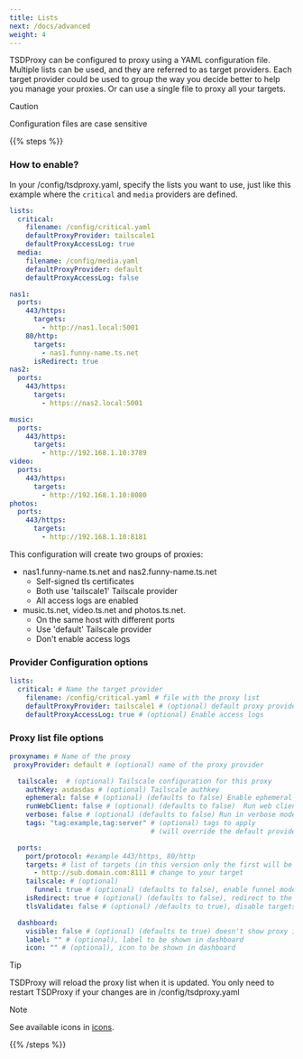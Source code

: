 ```yaml
---
title: Lists
next: /docs/advanced
weight: 4
---
```


TSDProxy can be configured to proxy using a YAML configuration file.
Multiple lists can be used, and they are referred to as target providers.
Each target provider could be used to group the way you decide better to help
you manage your proxies. Or can use a single file to proxy all your targets.

> [!CAUTION]
> Configuration files are case sensitive

{{% steps %}}

### How to enable?

In your /config/tsdproxy.yaml, specify the lists you want to use, just
like this example where the `critical` and `media` providers are defined.

```yaml  {filename="/config/tsdproxy.yaml"}
lists:
  critical:
    filename: /config/critical.yaml
    defaultProxyProvider: tailscale1
    defaultProxyAccessLog: true
  media:
    filename: /config/media.yaml
    defaultProxyProvider: default
    defaultProxyAccessLog: false
```

```yaml  {filename="/config/critical.yaml"}
nas1:
  ports:
    443/https:
      targets:
        - http://nas1.local:5001
    80/http:
      targets:
        - nas1.funny-name.ts.net
      isRedirect: true
nas2:
  ports:
    443/https:
      targets:
        - https://nas2.local:5001
```

```yaml  {filename="/config/media.yaml"}
music:
  ports:
    443/https:
      targets:
        - http://192.168.1.10:3789
video:
  ports:
    443/https:
      targets:
        - http://192.168.1.10:8080
photos:
  ports:
    443/https:
      targets:
        - http://192.168.1.10:8181
```

This configuration will create two groups of proxies:

- nas1.funny-name.ts.net and nas2.funny-name.ts.net
  - Self-signed tls certificates
  - Both use 'tailscale1' Tailscale provider
  - All access logs are enabled
- music.ts.net, video.ts.net and photos.ts.net.
  - On the same host with different ports
  - Use 'default' Tailscale provider
  - Don't enable access logs

### Provider Configuration options

```yaml  {filename="/config/tsdproxy.yaml"}
lists:
  critical: # Name the target provider
    filename: /config/critical.yaml # file with the proxy list
    defaultProxyProvider: tailscale1 # (optional) default proxy provider
    defaultProxyAccessLog: true # (optional) Enable access logs
```

### Proxy list file options

```yaml  {filename="/config/filename.yaml"}
proxyname: # Name of the proxy
 proxyProvider: default # (optional) name of the proxy provider

  tailscale:  # (optional) Tailscale configuration for this proxy
    authKey: asdasdas # (optional) Tailscale authkey
    ephemeral: false # (optional) (defaults to false) Enable ephemeral mode
    runWebClient: false # (optional) (defaults to false)  Run web client
    verbose: false # (optional) (defaults to false) Run in verbose mode
    tags: "tag:example,tag:server" # (optional) tags to apply
                                   # (will override the default provider tags)

  ports:
    port/protocol: #example 443/https, 80/http
    targets: # list of targets (in this version only the first will be used)
      - http://sub.domain.com:8111 # change to your target
    tailscale: # (optional)
      funnel: true # (optional) (defaults to false), enable funnel mode
    isRedirect: true # (optional) (defaults to false), redirect to the target 
    tlsValidate: false # (optional) /defaults to true), disable targets TLS validation

  dashboard:
    visible: false # (optional) (defaults to true) doesn't show proxy in dashboard
    label: "" # (optional), label to be shown in dashboard
    icon: "" # (optional), icon to be shown in dashboard
```

> [!TIP]
> TSDProxy will reload the proxy list when it is updated.
> You only need to restart TSDProxy if your changes are in /config/tsdproxy.yaml

> [!NOTE]
> See available icons in [icons](/advanced/icons).

{{% /steps %}}

